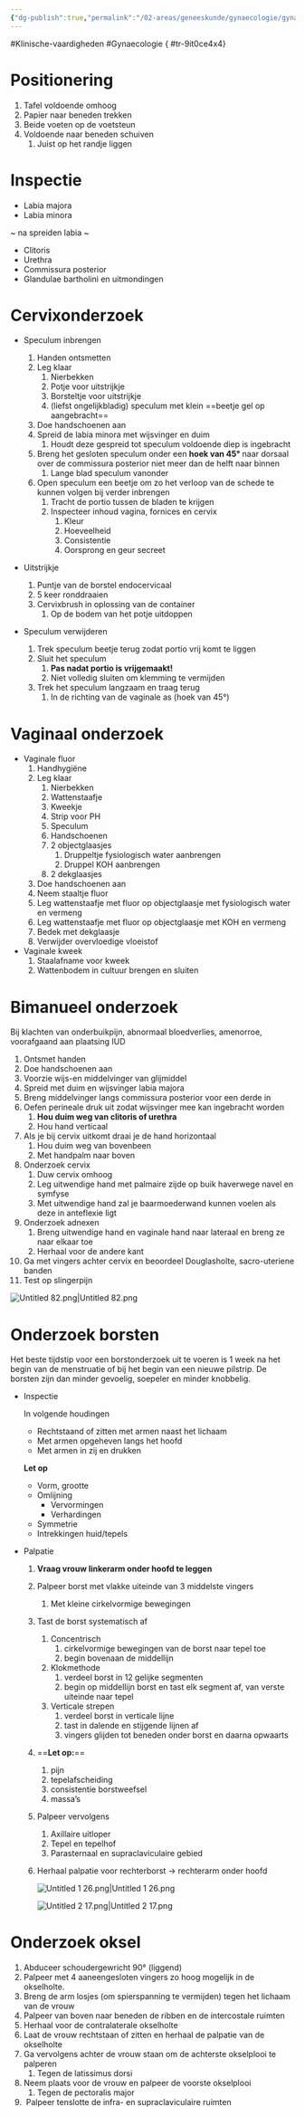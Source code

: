 ```yaml
---
{"dg-publish":true,"permalink":"/02-areas/geneeskunde/gynaecologie/gynaecologisch-onderzoek/","noteIcon":"","created":"2024-11-24T10:56:33.331+01:00","updated":"2024-12-31T16:51:46.821+01:00"}
---
```


#Klinische-vaardigheden #Gynaecologie
{ #tr-9it0ce4x4}


# Positionering

1. Tafel voldoende omhoog
2. Papier naar beneden trekken
3. Beide voeten op de voetsteun
4. Voldoende naar beneden schuiven
    1. Juist op het randje liggen

# Inspectie

- Labia majora
- Labia minora

~ na spreiden labia ~

- Clitoris
- Urethra
- Commissura posterior
- Glandulae bartholini en uitmondingen

# Cervixonderzoek

- Speculum inbrengen
    
    1. Handen ontsmetten
    2. Leg klaar
        1. Nierbekken
        2. Potje voor uitstrijkje
        3. Borsteltje voor uitstrijkje
        4. (liefst ongelijkbladig) speculum met klein ==beetje gel op aangebracht==
    3. Doe handschoenen aan
    4. Spreid de labia minora met wijsvinger en duim
        1. Houdt deze gespreid tot speculum voldoende diep is ingebracht
    5. Breng het gesloten speculum onder een **hoek van 45°** naar dorsaal over de commissura posterior niet meer dan de helft naar binnen
        1. Lange blad speculum vanonder
    6. Open speculum een beetje om zo het verloop van de schede te kunnen volgen bij verder inbrengen
        1. Tracht de portio tussen de bladen te krijgen
        2. Inspecteer inhoud vagina, fornices en cervix
            1. Kleur
            2. Hoeveelheid
            3. Consistentie
            4. Oorsprong en geur secreet 

- Uitstrijkje
    
    1. Puntje van de borstel endocervicaal
    2. 5 keer ronddraaien
    3. Cervixbrush in oplossing van de container
        1. Op de bodem van het potje uitdoppen

- Speculum verwijderen
    1. Trek speculum beetje terug zodat portio vrij komt te liggen
    2. Sluit het speculum
        1. **Pas nadat portio is vrijgemaakt!**
        2. Niet volledig sluiten om klemming te vermijden
    3. Trek het speculum langzaam en traag terug
        1. In de richting van de vaginale as (hoek van 45°)

# Vaginaal onderzoek

- Vaginale fluor
    1. Handhygiëne
    2. Leg klaar
        1. Nierbekken
        2. Wattenstaafje
        3. Kweekje
        4. Strip voor PH
        5. Speculum
        6. Handschoenen
        7. 2 objectglaasjes
            1. Druppeltje fysiologisch water aanbrengen
            2. Druppel KOH aanbrengen
        8. 2 dekglaasjes
    3. Doe handschoenen aan
    4. Neem staaltje fluor
    5. Leg wattenstaafje met fluor op objectglaasje met fysiologisch water en vermeng
    6. Leg wattenstaafje met fluor op objectglaasje met KOH en vermeng
    7. Bedek met dekglaasje
    8. Verwijder overvloedige vloeistof
- Vaginale kweek
    1. Staalafname voor kweek
    2. Wattenbodem in cultuur brengen en sluiten

# Bimanueel onderzoek

Bij klachten van onderbuikpijn, abnormaal bloedverlies, amenorroe, voorafgaand aan plaatsing IUD

1. Ontsmet handen
2. Doe handschoenen aan
3. Voorzie wijs-en middelvinger van glijmiddel
4. Spreid met duim en wijsvinger labia majora
5. Breng middelvinger langs commissura posterior voor een derde in
6. Oefen perineale druk uit zodat wijsvinger mee kan ingebracht worden
    1. **Hou duim weg van clitoris of urethra**
    2. Hou hand verticaal
7. Als je bij cervix uitkomt draai je de hand horizontaal
    1. Hou duim weg van bovenbeen
    2. Met handpalm naar boven
8. Onderzoek cervix
    1. Duw cervix omhoog
    2. Leg uitwendige hand met palmaire zijde op buik haverwege navel en symfyse
    3. Met uitwendige hand zal je baarmoederwand kunnen voelen als deze in anteflexie ligt
9. Onderzoek adnexen
    1. Breng uitwendige hand en vaginale hand naar lateraal en breng ze naar elkaar toe
    2. Herhaal voor de andere kant
10. Ga met vingers achter cervix en beoordeel Douglasholte, sacro-uteriene banden
11. Test op slingerpijn

  

![Untitled 82.png|Untitled 82.png](/img/user/05%20Toolkit/Files/Untitled%2082.png)

# Onderzoek borsten

Het beste tijdstip voor een borstonderzoek uit te voeren is 1 week na het begin van de menstruatie of bij het begin van een nieuwe pilstrip. De borsten zijn dan minder gevoelig, soepeler en minder knobbelig.

- Inspectie
    
    In volgende houdingen
    
    - Rechtstaand of zitten met armen naast het lichaam
    - Met armen opgeheven langs het hoofd
    - Met armen in zij en drukken
    
    
    **Let op**
    
    - Vorm, grootte
    - Omlijning
        - Vervormingen
        - Verhardingen
    - Symmetrie
    - Intrekkingen huid/tepels

- Palpatie
    1. **Vraag vrouw linkerarm onder hoofd te leggen**
    2. Palpeer borst met vlakke uiteinde van 3 middelste vingers
        1. Met kleine cirkelvormige bewegingen
    3. Tast de borst systematisch af
        1. Concentrisch
            1. cirkelvormige bewegingen van de borst naar tepel toe
            2. begin bovenaan de middellijn
        2. Klokmethode
            1. verdeel borst in 12 gelijke segmenten
            2. begin op middellijn borst en tast elk segment af, van verste uiteinde naar tepel
        3. Verticale strepen
            1. verdeel borst in verticale lijne
            2. tast in dalende en stijgende lijnen af
            3. vingers glijden tot beneden onder borst en daarna opwaarts
    4. ==**Let op:**==
        1. pijn
        2. tepelafscheiding
        3. consistentie borstweefsel
        4. massa’s
    5. Palpeer vervolgens
        1. Axillaire uitloper
        2. Tepel en tepelhof
        3. Parasternaal en supraclaviculaire gebied
    6. Herhaal palpatie voor rechterborst
        → rechterarm onder hoofd
        
        ![Untitled 1 26.png|Untitled 1 26.png](/img/user/05%20Toolkit/Files/Untitled%201%2026.png)
        
        ![Untitled 2 17.png|Untitled 2 17.png](/img/user/05%20Toolkit/Files/Untitled%202%2017.png)


# Onderzoek oksel

1. Abduceer schoudergewricht 90° (liggend)
2. Palpeer met 4 aaneengesloten vingers zo hoog mogelijk in de okselholte.
3. Breng de arm losjes (om spierspanning te vermijden) tegen het lichaam van de vrouw
4. Palpeer van boven naar beneden de ribben en de intercostale ruimten
5. Herhaal voor de contralaterale okselholte
6. Laat de vrouw rechtstaan of zitten en herhaal de palpatie van de okselholte
7. Ga vervolgens achter de vrouw staan om de achterste okselplooi te palperen
    1. Tegen de latissimus dorsi
8. Neem plaats voor de vrouw en palpeer de voorste okselplooi
    1. Tegen de pectoralis major
9.  Palpeer tenslotte de infra- en supraclaviculaire ruimten